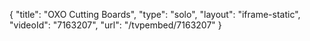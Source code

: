 {
    "title": "OXO Cutting Boards",
    "type": "solo",
    "layout": "iframe-static",
    "videoId": "7163207",
    "url": "\/tvpembed\/7163207"
}